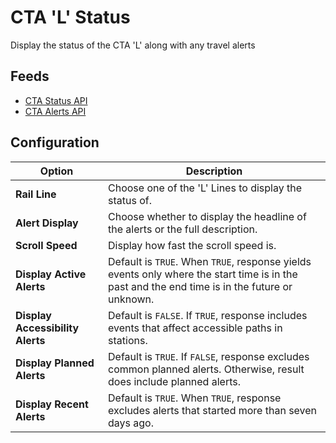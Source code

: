 # CTA 'L' Status

Display the status of the CTA 'L' along with any travel alerts

## Feeds

- [CTA Status API](http://www.transitchicago.com/api/1.0/routes.aspx)
- [CTA Alerts API](https://www.transitchicago.com/api/1.0/alerts.aspx)

## Configuration

|Option|Description|
|------|-----------|
|**Rail Line**|Choose one of the 'L' Lines to display the status of.|
|**Alert Display**|Choose whether to display the headline of the alerts or the full description.|
|**Scroll Speed**|Display how fast the scroll speed is.|
|**Display Active Alerts**|Default is `TRUE`. When `TRUE`, response yields events only where the start time is in the past and the end time is in the future or unknown.|
|**Display Accessibility Alerts**|Default is `FALSE`. If `TRUE`, response includes events that affect accessible paths in stations.|
|**Display Planned Alerts**|Default is `TRUE`. If `FALSE`, response excludes common planned alerts. Otherwise, result does include planned alerts.|
|**Display Recent Alerts**|Default is `TRUE`. When `TRUE`, response excludes alerts that started more than seven days ago.|
